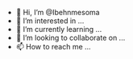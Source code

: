 - 👋 Hi, I’m @Ibehnmesoma
- 👀 I’m interested in ...
- 🌱 I’m currently learning ...
- 💞️ I’m looking to collaborate on ...
- 📫 How to reach me ...

<!---
Ibehnmesoma/Ibehnmesoma is a ✨ special ✨ repository because its `README.md` (this file) appears on your GitHub profile.
You can click the Preview link to take a look at your changes.
--->
